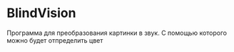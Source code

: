 # BlindVision
Программа для преобразования картинки в звук. С помощью которого можно будет отпределить цвет
